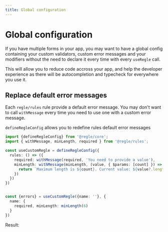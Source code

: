 ```yaml
---
title: Global configuration
---
```


# Global configuration

If you have multiple forms in your app, you may want to have a global config containing your custom validators, custom error messages and your modifiers without the need to declare it every time with every `useRegle` call.

This will allow you to reduce code accross your app, and help the developer experience as there will be autocompletion and typecheck for everywhere you use it.


## Replace default error messages

Each `regle/rules` rule provide a default error message. You may don't want to call `withMessage` every time you need to use one with a custom error message.

`defineRegleConfig` allows you to redefine rules default error messages

```ts twoslash
import {defineRegleConfig} from '@regle/core';
import { withMessage, minLength, required } from '@regle/rules';

const useCustomRegle = defineRegleConfig({
  rules: () => ({
    required: withMessage(required, 'You need to provide a value'),
    minLength: withMessage(minLength, (value, { $params: [count] }) => {
      return `Maximum length is ${count}. Current value: ${value?.length}`;
    })
  })
})


const {errors} = useCustomRegle({name: ''}, {
  name: {
    required, minLength: minLength(6)
  }
})
```

Result: 